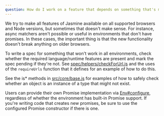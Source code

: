 ```yaml
---
question: How do I work on a feature that depends on something that's missing from some supported browsers, like an async matcher or equality comparison for `Set`s?
---
```


We try to make all features of Jasmine available on all supported browsers and
Node versions, but sometimes that doesn't make sense. For instance, async
matchers aren't possible or useful in environments that don't have promises.
In these cases, the important thing is that the new functionality doesn't break
anything on older browsers.

To write a spec for something that won't work in all environments, check
whether the required language/runtime features are present and mark the spec
pending if they're not. See
[spec/helpers/checkForUrl.js](https://github.com/jasmine/jasmine/blob/main/spec/helpers/checkForUrl.js)
and the uses of the `requireUrls` function that it defines for an example of
how to do this.

See the is\* methods in
[src/core/base.js](https://github.com/jasmine/jasmine/blob/main/src/core/base.js)
for examples of how to safely check whether an object is an instance of a type
that might not exist.

Users can provide their own Promise implementation via
[Env#configure](/api/edge/Env.html#configure), regardless of whether the
environment has built-in Promise support. If you're writing code that creates
new promises, be sure to use the configured Promise constructor if there is
one.
